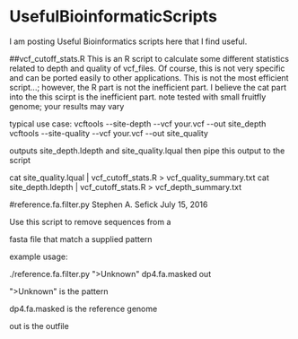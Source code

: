 # UsefulBioinformaticScripts

I am posting Useful Bioinformatics scripts here that I find useful.

##vcf_cutoff_stats.R
This is an R script to calculate some different statistics related to
depth and quality of vcf_files. Of course, this is not very specific
and can be ported easily to other applications. This is not the most
efficient script...; however, the R part is not the inefficient
part. I believe the cat part into the this scirpt is the inefficient
part. note tested with small fruitfly genome; your results may vary

typical use case:
vcftools --site-depth --vcf your.vcf --out site_depth
vcftools --site-quality --vcf your.vcf --out site_quality

outputs site_depth.ldepth and site_quality.lqual
then pipe this output to the script

cat site_quality.lqual | vcf_cutoff_stats.R > vcf_quality_summary.txt
cat site_depth.ldepth | vcf_cutoff_stats.R > vcf_depth_summary.txt

#reference.fa.filter.py
Stephen A. Sefick
July 15, 2016

Use this script to remove sequences from a

fasta file that match a supplied pattern

example usage:

./reference.fa.filter.py ">Unknown" dp4.fa.masked out

">Unknown" is the pattern

dp4.fa.masked is the reference genome

out is the outfile

